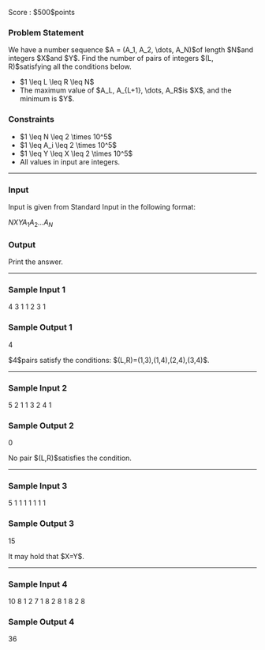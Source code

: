 
<div>

<span>

<span>

<p>
Score : $500$points
</p>

<div>

<section>

### **Problem Statement**

<p>
We have a number sequence $A = (A_1, A_2, \dots, A_N)$of length $N$and integers $X$and $Y$.
Find the number of pairs of integers $(L, R)$satisfying all the conditions below.
</p>

<ul>

<li>
$1 \leq L \leq R \leq N$
</li>

<li>
The maximum value of $A_L, A_{L+1}, \dots, A_R$is $X$, and the minimum is $Y$.
</li>

</ul>

</section>

</div>

<div>

<section>

### **Constraints**

<ul>

<li>
$1 \leq N \leq 2 \times 10^5$
</li>

<li>
$1 \leq A_i \leq 2 \times 10^5$
</li>

<li>
$1 \leq Y \leq X \leq 2 \times 10^5$
</li>

<li>
All values in input are integers.
</li>

</ul>

</section>

</div>

---

<div>

<div>

<section>

### **Input**

<p>
Input is given from Standard Input in the following format:
</p>

<div>

$N$$X$$Y$$A_1$$A_2$$\dots$$A_N$
</div>

</section>

</div>

<div>

<section>

### **Output**

<p>
Print the answer.
</p>

</section>

</div>

</div>

---

<div>

<section>

### **Sample Input 1**

<div>

4 3 1
1 2 3 1

</div>

</section>

</div>

<div>

<section>

### **Sample Output 1**

<div>

4

</div>

<p>
$4$pairs satisfy the conditions: $(L,R)=(1,3),(1,4),(2,4),(3,4)$.
</p>

</section>

</div>

---

<div>

<section>

### **Sample Input 2**

<div>

5 2 1
1 3 2 4 1

</div>

</section>

</div>

<div>

<section>

### **Sample Output 2**

<div>

0

</div>

<p>
No pair $(L,R)$satisfies the condition.
</p>

</section>

</div>

---

<div>

<section>

### **Sample Input 3**

<div>

5 1 1
1 1 1 1 1

</div>

</section>

</div>

<div>

<section>

### **Sample Output 3**

<div>

15

</div>

<p>
It may hold that $X=Y$.
</p>

</section>

</div>

---

<div>

<section>

### **Sample Input 4**

<div>

10 8 1
2 7 1 8 2 8 1 8 2 8

</div>

</section>

</div>

<div>

<section>

### **Sample Output 4**

<div>

36

</div>

</section>

</div>

</span>

</span>

</div>
